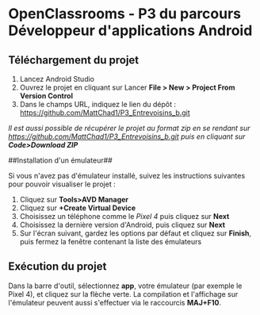 # OpenClassrooms - P3 du parcours Développeur d'applications Android

## Téléchargement du projet

1. Lancez Android Studio
2. Ouvrez le projet en cliquant sur Lancer **File > New > Project From Version Control** 
3. Dans le champs URL, indiquez le lien du dépôt : https://github.com/MattChad1/P3_Entrevoisins_b.git

_Il est aussi possible de récupérer le projet au format zip en se rendant sur https://github.com/MattChad1/P3_Entrevoisins_b.git puis en cliquant sur **Code>Download ZIP**_ 


##Installation d'un émulateur##

Si vous n'avez pas d'émulateur installé, suivez les instructions suivantes pour pouvoir visualiser le projet : 
1. Cliquez sur **Tools>AVD Manager**
2. Cliquez sur **+Create Virtual Device**
3. Choisissez un téléphone comme le _Pixel 4_ puis cliquez sur **Next**
4. Choisissez la dernière version d'Android, puis cliquez sur **Next**
5. Sur l'écran suivant, gardez les options par défaut et cliquez sur **Finish**, puis fermez la fenêtre contenant la liste des émulateurs


## Exécution du projet

Dans la barre d'outil, sélectionnez **app**, votre émulateur (par exemple le Pixel 4), et cliquez sur la flèche verte. 
La compilation et l'affichage sur l'émulateur peuvent aussi s'effectuer via le raccourcis **MAJ+F10**.